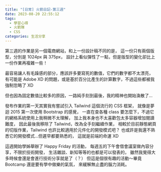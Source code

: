 ```yaml
---
title: "[日常] 火箭日記-第三週"
date: 2023-08-20 22:55:12
tags:
  - 學習心得
  - 火箭隊
  - CSS
categories: 生活分享
---
```


第三週的作業是另一個電商網站，和上一份設計稿不同的是，
這一份只有兩個版型，分別是 1024px 與 375px，
設計上看似彈性了一點，但是版型的變化卻比上一份作業再複雜一些！

<!-- more -->

最容易讓人有毛躁感的部分，應該許多要寫死的數值，它們的數字都不太漂亮，
有可能是 Adobe XD 的問題，或是基於百分比產生的計算數字，不過這些都被我強制忽略了 XD

但也因為固定數值比較多的原因，一路純手刻到最後，我的精神也開始渙散了...

發布作業的第一天其實我有嘗試引入 Tailwind 這個流行的 CSS 框架，
就像是夢迴 2015 第一次使用 Bootstrap 的感覺，
一直在查各種 class 要怎麼下，不過它的網格系統使用上我稍微不太理解，
加上我本身也不太喜歡包太多容器增加閱讀難度，
因此最後我移除了 Tailwind，改為全手刻繼續作業，
相較於目前靜態網頁的切版作業，Tailwind 也許比較適用於元件化的開發模式吧？
也或許是我還不熟悉它的開發模式...但遲早都要熟悉的，
這就是前端的命運 XD

這週開始學姊舉辦了 Happy Friday 的活動，
每週五的下午會借會議室做內容分享，不限於技術開發，
生活雜談、新知等等的也都是可以發表的，
雖然我覺得大多時候會還是會進行技術分享就是了（？）
但這是個很有趣的活動～畢竟 Bootcamp 還是要有學中做樂的氣氛，
來緩解無止盡的腦力消耗。

